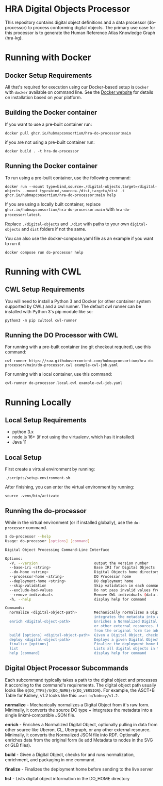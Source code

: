 # HRA Digital Objects Processor

This repository contains digital object definitions and a data processor (do-processor) to process conforming digital objects. The primary use case for this processor is to generate the Human Reference Atlas Knowledge Graph (hra-kg).

# Running with Docker

## Docker Setup Requirements

All that's required for execution using our Docker-based setup is `Docker` with `docker` available on command line. See the [Docker website](https://docs.docker.com/engine/install/) for details on installation based on your platform.

## Building the Docker container

If you want to use a pre-built container run:

`docker pull ghcr.io/hubmapconsortium/hra-do-processor:main`

if you are not using a pre-built container run:

`docker build . -t hra-do-processor`

## Running the Docker container

To run using a pre-built container, use the following command:

`docker run --mount type=bind,source=./digital-objects,target=/digital-objects --mount type=bind,source=./dist,target=/dist -t ghcr.io/hubmapconsortium/hra-do-processor:main help`

If you are using a locally built container, replace `ghcr.io/hubmapconsortium/hra-do-processor:main` with `hra-do-processor:latest`.

Replace `./digital-objects` and `./dist` with paths to your own `digital-objects` and `dist` folders if not the same.

You can also use the docker-compose.yaml file as an example if you want to run it

`docker compose run do-processor help`

# Running with CWL

## CWL Setup Requirements

You will need to install a Python 3 and Docker (or other container system supported by CWL) and a cwl runner. The default cwl runner can be installed with Python 3's pip module like so:

`python3 -m pip cwltool cwl-runner`

## Running the DO Processor with CWL

For running with a pre-built container (no git checkout required), use this command:

`cwl-runner https://raw.githubusercontent.com/hubmapconsortium/hra-do-processor/main/do-processor.cwl example-cwl-job.yaml`

For running with a local container, use this command:

`cwl-runner do-processor.local.cwl example-cwl-job.yaml`

# Running Locally

## Local Setup Requirements

- python 3.x
- node.js 16+ (if not using the virtualenv, which has it installed)
- Java 11

## Local Setup

First create a virtual environment by running:

`./scripts/setup-environment.sh`

After finishing, you can enter the virtual environment by running:

`source .venv/bin/activate`

## Running the do-processor

While in the virtual environment (or if installed globally), use the `do-processor` command.

```bash
$ do-processor --help
Usage: do-processor [options] [command]

Digital Object Processing Command-Line Interface

Options:
  -V, --version                          output the version number
  --base-iri <string>                    Base IRI for Digital Objects
  --do-home <string>                     Digital Objects home directory
  --processor-home <string>              DO Processor home
  --deployment-home <string>             DO deployment home
  --skip-validation                      Skip validation in each command (default: false)
  --exclude-bad-values                   Do not pass invalid values from data processors (default: false)
  --remove-individuals                   Remove OWL individuals (data instances) from the graph (default: false)
  -h, --help                             display help for command

Commands:
  normalize <digital-object-path>        Mechanically normalizes a Digital Object from it's raw form. Minimally, it converts the source DO type +
                                         integrates the metadata into a single linkml-compatible JSON file.
  enrich <digital-object-path>           Enriches a Normalized Digital Object, optionally pulling in data from other sources like Uberon, CL, Ubergraph,
                                         or other external resources. Minimally, it converts the Normalized JSON file into RDF. Optionally enriches data
                                         from the original form (ie add Metadata to nodes in the SVG or GLB files).
  build [options] <digital-object-path>  Given a Digital Object, checks for and runs normalization, enrichment, and packaging in one command.
  deploy <digital-object-path>           Deploys a given Digital Object to the deployment home (default ./site)
  finalize [options]                     Finalize the deployment home before sending to the live server
  list                                   Lists all digital objects in the DO_HOME directory
  help [command]                         display help for command
```

## Digital Object Processor Subcommands

Each subcommand typically takes a path to the digital object and processes it according to the command's requirements. The digital object path usually looks like `${DO_TYPE}/${DO_NAME}/${DO_VERSION}`. For example, the ASCT+B Table for Kidney, v1.2 looks like this: `asct-b/kidney/v1.2`.

**normalize** - Mechanically normalizes a Digital Object from it's raw form. Minimally, it converts the source DO type + integrates the metadata into a single linkml-compatible JSON file.

**enrich** - Enriches a Normalized Digital Object, optionally pulling in data from other source like Uberon, CL, Ubergraph, or any other external resource. Minimally, it converts the Normalized JSON file into RDF. Optionally enriches data from the original form (ie add Metadata to nodes in the SVG or GLB files).

**build** - Given a Digital Object, checks for and runs normalization, enrichment, and packaging in one command.

**finalize** - Finalizes the deployment home before sending to the live server

**list** - Lists digital object information in the DO_HOME directory
